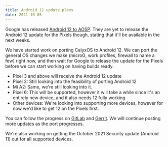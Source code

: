 ```yaml
---
title: Android 12 update plans
date: 2021-10-05
---
```


Google has released [Android 12 to AOSP](https://android-developers.googleblog.com/2021/10/android-12-is-live-in-aosp.html). They are yet to release the Android 12 update for the Pixels though, stating that it'll be available in the next weeks.

We have started work on porting CalyxOS to Android 12. We can port the general OS changes we make (microG, work profiles, firewall to name a few) right now, and then wait for Google to release the update for the Pixels before we can start working on having builds ready.

* Pixel 3 and above will receive the Android 12 update
* Pixel 2: Still looking into the feasibility of porting Android 12
* Mi A2: Same, we're still looking into it.
* Pixel 6: This will be supported, however it will take a while since it's an entirely new device, and it also needs 12 fully working
* Other devices: We're looking into supporting more devices, however for now we'd like to get 12 on the Pixels first.

You can follow the progress on [GitLab](https://gitlab.com/groups/CalyxOS/-/epics/28) and [Gerrit](https://review.calyxos.org/q/branch:android12). We will continue posting more updates as the port progresses.

We're also working on getting the October 2021 Security update (Android 11) out for all supported devices.